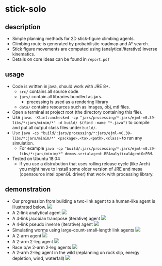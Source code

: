 # stick-solo
## description
- Simple planning methods for 2D stick-figure climbing agents.
- Climbing route is generated by probabilistic roadmap and A\* search.
- Stick figure movements are computed using (analytical/iterative) inverse kinematics.
 - Details on core ideas can be found in `report.pdf`
## usage
- Code is written in java, should work with JRE 8+.
    - `src/` contains all source code.
    - `jars/` contain all libraries bundled as jars.
        - processing is used as a rendering library
    - `data/` contains resources such as images, obj, mtl files.
- Open a terminal at project root (the directory containing this file).
- Use `javac -Xlint:unchecked -cp "jars/processing/*:jars/ejml-v0.39-libs/*:jars/minim/*" -d build/ $(find -name "*.java")` to compile and put all output class files under `build/`.
- Use `java -cp "build/:jars/processing/*:jars/ejml-v0.39-libs/*:jars/minim/*" <package>.<to>.<path>.<class>` to run any simulation.
    - For example `java -cp "build/:jars/processing/*:jars/ejml-v0.39-libs/*:jars/minim/*" demos.serialagent.RRAnalyticalAgentOnPRM`.
- Tested on Ubuntu 18.04
    - If you use a distrubution that uses rolling release cycle (like Arch) you might have to install some older version of JRE and mesa (opensource intel openGL driver) that work with processing library.
## demonstration
- Our progression from building a two-link agent to a human-like agent is illustrated below.
[![](http://img.youtube.com/vi/bZg6pS2gGPw/0.jpg)](https://www.youtube.com/watch?v=bZg6pS2gGPw)
- A 2-link analytical agent
[![](http://img.youtube.com/vi/OWxjBbHqCp0/0.jpg)](https://www.youtube.com/watch?v=OWxjBbHqCp0)
- A 4-link jacobian transpose (iterative) agent
[![](http://img.youtube.com/vi/4sJRt_mUX0I/0.jpg)](https://www.youtube.com/watch?v=4sJRt_mUX0I)
- A 4-link pseudo inverse (iterative) agent
[![](http://img.youtube.com/vi/ikn62R2-2CE/0.jpg)](https://www.youtube.com/watch?v=ikn62R2-2CE)
- Simulating worms using large-count-small-length link agents
[![](http://img.youtube.com/vi/bz4wo3fvw58/0.jpg)](https://www.youtube.com/watch?v=bz4wo3fvw58)
- A 2-arm agent
[![](http://img.youtube.com/vi/RF-y1tmfS_8/0.jpg)](https://www.youtube.com/watch?v=RF-y1tmfS_8)
- A 2-arm 2-leg agent
[![](http://img.youtube.com/vi/MM86jNcRnC0/0.jpg)](https://www.youtube.com/watch?v=MM86jNcRnC0)
- Race b/w 2-arm 2-leg agents
[![](http://img.youtube.com/vi/4JfZWP0Xbcc/0.jpg)](https://www.youtube.com/watch?v=4JfZWP0Xbcc)
- A 2-arm 2-leg agent in the wild (replanning on rock slip, energy depletion, wind, waterfall)
[![](http://img.youtube.com/vi/NdP2i9E-D2E/0.jpg)](https://www.youtube.com/watch?v=NdP2i9E-D2E)

